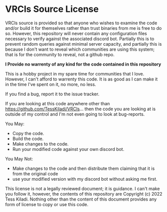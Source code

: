 # VRCls Source License

VRCls source is provided so that anyone who wishes to examine the code and/or build it for themselves rather than trust binaries from me is free to do so.
However, this repository will never contain any configuration files necessary to verify against the associated discord bot.
Partially this is to prevent random queries against minimal server capacity, and partially this is because I don't want to reveal which communities are using this system;
that is for the community to reveal, not a github repo.

**I Provide no warrenty of any kind for the code contained in this repository**

This is a hobby project in my spare time for communities that I love. However, I can't afford to warrenty this code. 
It is as good as I can make it in the time I've spent on it, no more, no less.

If you find a bug, report it to the issue tracker.

If you are looking at this code anywhere other than https://github.com/TessKiladi/VRCls... then the code you are looking at is outside of my control and I'm not even going to look at bug-reports.

You May:

- Copy the code.
- Build the code.
- Make changes to the code.
- Run your modified code against your own discord bot.

You May Not: 
- Make changes to the code and then distribute them claiming that it is from the original code
- use your modified version with my discord bot without asking me first.

This license is not a legally reviewed document; it is guidance.
I can't make you follow it, however, the contents of this repository are Copyright (c) 2022 Tess Kiladi.
Nothing other than the content of this document provides any form of license to copy or use this code.
